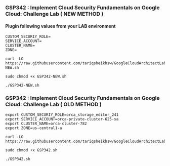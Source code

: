 ### GSP342 :  Implement Cloud Security Fundamentals on Google Cloud: Challenge Lab ( NEW METHOD )

#### Plugin following values from your LAB environment 

```
CUSTOM_SECURIY_ROLE=
SERVICE_ACCOUNT=
CLUSTER_NAME=
ZONE=
```


```
curl -LO https://raw.githubusercontent.com/tariqsheikhsw/GoogleCloudArchitectLabs/main/Solutions/GSP342-NEW.sh

sudo chmod +x GSP342-NEW.sh

./GSP342-NEW.sh
```

### GSP342 :  Implement Cloud Security Fundamentals on Google Cloud: Challenge Lab ( OLD METHOD )

```
export CUSTOM_SECURIY_ROLE=orca_storage_editor_241
export SERVICE_ACCOUNT=orca-private-cluster-625-sa
export CLUSTER_NAME=orca-cluster-782
export ZONE=us-central1-a
```

```
curl -LO https://raw.githubusercontent.com/tariqsheikhsw/GoogleCloudArchitectLabs/main/Solutions/GSP342.sh

sudo chmod +x GSP342.sh

./GSP342.sh
```


